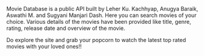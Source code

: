 Movie Database is a public API built by Leher Ku. Kachhyap, Anugya Baraik, Aswathi M. and Sugyani Manjari Dash.
Here you can search movies of your choice. Various details of the movies have been provided like title, genre, rating, release date and overview of the movie.  

Do explore the site and grab your popcorn to watch the latest top rated movies with your loved ones!!
